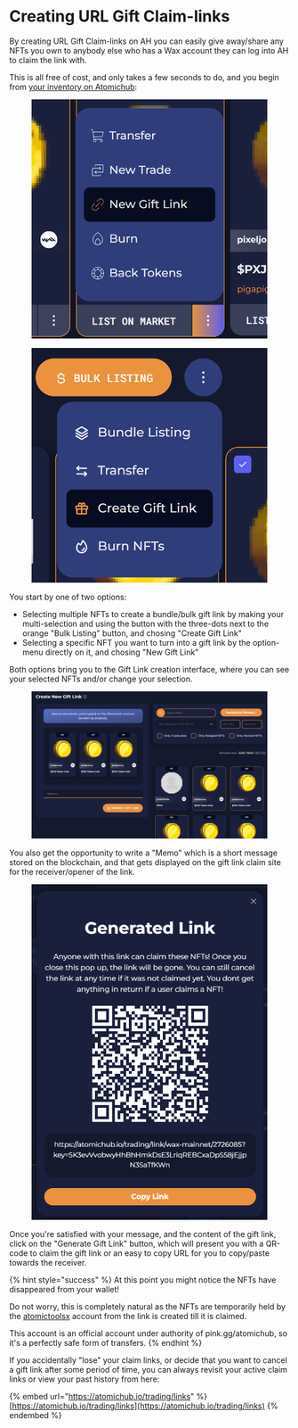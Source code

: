 # Creating URL Gift Claim-links

By creating URL Gift Claim-links on AH you can easily give away/share any NFTs you own to anybody else who has a Wax account they can log into AH to claim the link with.

This is all free of cost, and only takes a few seconds to do, and you begin from [your inventory on Atomichub](your-inventory-on-atomichub.md):

<div>

<figure><img src="../../../.gitbook/assets/image (6) (1).png" alt=""><figcaption></figcaption></figure>

 

<figure><img src="../../../.gitbook/assets/image (7) (1).png" alt=""><figcaption></figcaption></figure>

</div>

You start by one of two options:

* Selecting multiple NFTs to create a bundle/bulk gift link by making your multi-selection and using the button with the three-dots next to the orange "Bulk Listing" button, and chosing "Create Gift Link"
* Selecting a specific NFT you want to turn into a gift link by the option-menu directly on it, and chosing "New Gift Link"

Both options bring you to the Gift Link creation interface, where you can see your selected NFTs and/or change your selection.

<figure><img src="../../../.gitbook/assets/image (110).png" alt=""><figcaption></figcaption></figure>

You also get the opportunity to write a "Memo" which is a short message stored on the blockchain, and that gets displayed on the gift link claim site for the receiver/opener of the link.

<figure><img src="../../../.gitbook/assets/image (156).png" alt=""><figcaption></figcaption></figure>

Once you're satisfied with your message, and the content of the gift link, click on the "Generate Gift Link" button, which will present you with a QR-code to claim the gift link or an easy to copy URL for you to copy/paste towards the receiver.

{% hint style="success" %}
At this point you might notice the NFTs have disappeared from your wallet!



Do not worry, this is completely natural as the NFTs are temporarily held by the [atomictoolsx](https://atomichub.io/profile/wax-mainnet/atomictoolsx?blockchain=wax-mainnet\&order=desc\&sort=transferred) account from the link is created till it is claimed.

This account is an official account under authority of pink.gg/atomichub, so it's a perfectly safe form of transfers.
{% endhint %}

If you accidentally "lose" your claim links, or decide that you want to cancel a gift link after some period of time, you can always revisit your active claim links or view your past history from here:

{% embed url="https://atomichub.io/trading/links" %}
[https://atomichub.io/trading/links](https://atomichub.io/trading/links)
{% endembed %}
